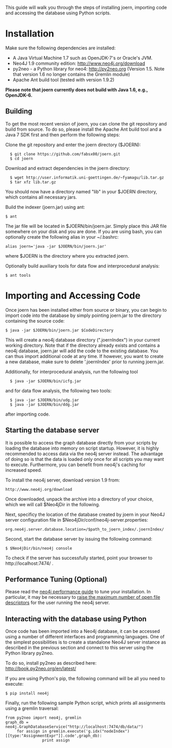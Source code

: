 This guide will walk you through the steps of installing joern, importing code and accessing the database using Python scripts.

# Installation

Make sure the following dependencies are installed:

- A Java Virtual Machine 1.7 such as OpenJDK-7's or Oracle's JVM.
- Neo4J 1.9 community edition: http://www.neo4j.org/download
- py2neo - a Python library for neo4: http://py2neo.org (Version 1.5. Note that version 1.6 no longer contains the Gremlin module)
- Apache Ant build tool (tested with version 1.9.2)

**Please note that joern currently does not build with Java 1.6, e.g.,
  OpenJDK-6.**

## Building

To get the most recent version of
joern, you can clone the git repository and build from source. To do
so, please install the Apache Ant build tool and a Java 7 SDK first
and then perform the following steps:

Clone the git repository and enter the joern directory ($JOERN):

      $ git clone https://github.com/fabsx00/joern.git
      $ cd joern

Download and extract dependencies in the joern directory:

      $ wget http://user.informatik.uni-goettingen.de/~fyamagu/lib.tar.gz
      $ tar xfz lib.tar.gz

You should now have a directory named "lib" in your $JOERN directory,
which contains all necessary jars.

Build the indexer (joern.jar) using ant:

    $ ant
      
The jar file will be located in $JOERN/bin/joern.jar. Simply place
this JAR file somewhere on your disk and you are done. If you are
using bash, you can optionally create the following alias in  your
~/.bashrc:

    alias joern='java -jar $JOERN/bin/joern.jar'

where $JOERN is the directory where you extracted joern.


Optionally build auxiliary tools for data flow and interprocedural
analysis:

    $ ant tools


# Importing and Accessing Code

Once joern has been installed either from source or binary, you can
begin to import code into the database by simply pointing joern.jar to
the directory containing the source code:

    $ java -jar $JOERN/bin/joern.jar $CodeDirectory

This will create a neo4j database directory (".joernIndex") in your
current working directory. Note that if the directory already exists
and contains a neo4j database, joern.jar will add the code to the
existing database. You can thus import additional code at any time. If
however, you want to create a new database, make sure to delete
'.joernIndex' prior to running joern.jar.

Additionally, for interprocedural analysis, run the following tool

      $ java -jar $JOERN/bin/icfg.jar

and for data flow analysis, the following two tools:
      
      $ java -jar $JOERN/bin/udg.jar
      $ java -jar $JOERN/bin/ddg.jar
      
after importing code.

## Starting the database server

It is possible to access the graph database directly from your scripts
by loading the database into memory on script startup. However, it is
highly recommended to access data via the neo4j server instead. The
advantage of doing so is that the data is loaded only once for all
scripts you may want to execute. Furthermore, you can benefit from
neo4j's caching for increased speed.

To install the neo4j server, download version 1.9 from:

    http://www.neo4j.org/download

Once downloaded, unpack the archive into a directory of your choice,
which we will call $Neo4jDir in the following.

Next, specificy the location of the database created by joern in your
Neo4J server configuration file in
$Neo4jDir/conf/neo4j-server.properties:

    org.neo4j.server.database.location=/$path_to_joern_index/.joernIndex/

Second, start the database server by issuing the following command:

	$ $Neo4jDir/bin/neo4j console

To check if the server has successfully started, point your browser to
http://localhost:7474/ . 

## Performance Tuning (Optional)

Please read the [neo4j performance
guide](http://docs.neo4j.org/chunked/stable/performance-guide.html) to
tune your installation. In particular, it may be necessary to [raise
the maximum number of open file
descriptors](http://docs.neo4j.org/chunked/stable/configuration-linux-notes.html)
for the user running the neo4j server. 

## Interacting with the database using Python

Once code has been imported into a Neo4j database, it can be accessed
using a number of different interfaces and programming languages. One
of the simplest possibilities is to create a standalone Neo4J server
instance as described in the previous section and connect to this
server using the Python library py2neo.

To do so, install py2neo as described here: http://book.py2neo.org/en/latest/ 

If you are using Python's pip, the following command will be all you need to execute:

    $ pip install neo4j

Finally, run the following sample Python script, which prints all
assignments using a gremlin traversal:

```
from py2neo import neo4j, gremlin
graph_db = neo4j.GraphDatabaseService("http://localhost:7474/db/data/")
	 for assign in gremlin.execute('g.idx("nodeIndex")[[type:"AssignmentExpr"]].code',graph_db):
	     	    print assign
```
